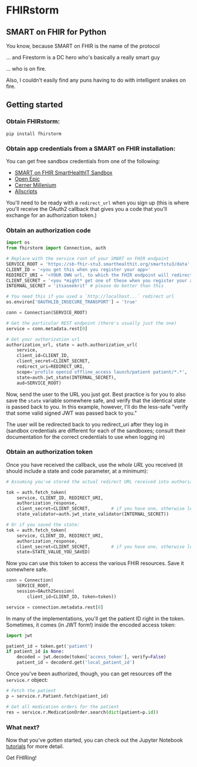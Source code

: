 # FHIRstorm

## SMART on FHIR for Python

You know, because SMART on FHIR is the name of the protocol

... and Firestorm is a DC hero who's basically a really smart guy

... who is on fire.

Also, I couldn't easily find any puns having to do with intelligent snakes
on fire.

## Getting started

### Obtain FHIRstorm:

```
pip install fhirstorm
```

### Obtain app credentials from a SMART on FHIR installation:

You can get free sandbox credentials from one of the following:

- [SMART on FHIR SmartHealthIT Sandbox][smarthealthit]
- [Open Epic][epic]
- [Cerner Millenium][cerner]
- [Allscripts][allscripts]

[smarthealthit]: http://docs.smarthealthit.org/
[epic]: https://open.epic.com/
[cerner]: http://fhir.cerner.com/millennium/dstu2/
[allscripts]: https://developer.allscripts.com/

You'll need to be ready with a `redirect_url` when you sign up (this
is where you'll receive the OAuth2 callback that gives you a code that
you'll exchange for an authorization token.)

### Obtain an authorization code

```python
import os
from fhirstorm import Connection, auth

# Replace with the service root of your SMART on FHIR endpoint
SERVICE_ROOT = 'https://sb-fhir-stu3.smarthealthit.org/smartstu3/data'
CLIENT_ID = '<you get this when you register your app>'
REDIRECT_URI = '<YOUR OWN url, to which the FHIR endpoint will redirect the user>'
CLIENT_SECRET = '<you *might* get one of these when you register your app>'
INTERNAL_SECRET = 'itsaseekrit' # please do better than this

# You need this if you used a `http://localhost...` redirect url
os.environ['OAUTHLIB_INSECURE_TRANSPORT'] = 'true'

conn = Connection(SERVICE_ROOT)

# Get the particular REST endpoint (there's usually just the one)
service = conn.metadata.rest[0]

# Get your authorization url
authorization_url, state = auth.authorization_url(
    service,
    client_id=CLIENT_ID,
    client_secret=CLIENT_SECRET,
    redirect_uri=REDIRECT_URI,
    scope='profile openid offline_access launch/patient patient/*.*',
    state=auth.jwt_state(INTERNAL_SECRET),
    aud=SERVICE_ROOT)
```

Now, send the user to the URL you just got.
Best practice is for you to also save the `state` variable somewhere safe, and
verify that the identical state is passed back to you.
In this example, however, I'll do the less-safe "verify that some valid signed
JWT was passed back to you."

The user will be redirected back to you redirect_uri after they log in (sandbox
credentials are different for each of the sandboxes; consult their documentation
for the correct credentials to use when logging in)

### Obtain an authorization token

Once you have received the callback, use the *whole URL* you received (it should include
a state and code parameter, at a minimum):

```python
# Assuming you've stored the actual redirect URL received into authorization response...

tok = auth.fetch_token(
    service, CLIENT_ID, REDIRECT_URI,
    authorization_response,
    client_secret=CLIENT_SECRET,        # if you have one, otherwise leave it off
    state_validator=auth.jwt_state_validator(INTERNAL_SECRET))

# Or if you saved the state:
tok = auth.fetch_token(
    service, CLIENT_ID, REDIRECT_URI,
    authorization_response,
    client_secret=CLIENT_SECRET,        # if you have one, otherwise leave it off
    state=STATE_VALUE_YOU_SAVED)

```

Now you can use this token to access the various FHIR resources. Save it somewhere safe.

```python
conn = Connection(
    SERVICE_ROOT,
    session=OAuth2Session(
        client_id=CLIENT_ID, token=token))

service = connection.metadata.rest[0]
```

In many of the implementations, you'll get the patient ID right in the token. Sometimes, it
comes (in JWT form!) inside the encoded access token:

```python
import jwt

patient_id = token.get('patient')
if patient_id is None:
    decoded = jwt.decode(token['access_token'], verify=False)
    patient_id = decoderd.get('local_patient_id')
```

Once you've been authorized, though, you can get resources off the `service.r` object:

```python
# Fetch the patient
p = service.r.Patient.fetch(patient_id)

# Get all medication orders for the patient
res = service.r.MedicationOrder.search(dict(patient=p.id))

```

### What next?

Now that you've gotten started, you can check out the Jupyter Notebook [tutorials][tutorials] for more detail.

Get FHIRing!

[tutorials]: './notebooks'

